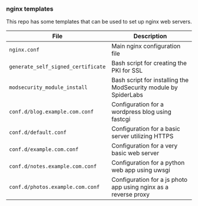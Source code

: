 ### nginx templates
This repo has some templates that can be used to set up nginx web servers.

File | Description
--- | ---
`nginx.conf` | Main nginx configuration file
`generate_self_signed_certificate` | Bash script for creating the PKI for SSL
`modsecurity_module_install` | Bash script for installing the ModSecurity module by SpiderLabs
`conf.d/blog.example.com.conf` | Configuration for a wordpress blog using fastcgi
`conf.d/default.conf` | Configuration for a basic server utilizing HTTPS
`conf.d/example.com.conf` | Configuration for a very basic web server
`conf.d/notes.example.com.conf` | Configuration for a python web app using uwsgi
`conf.d/photos.example.com.conf` | Configuration for a js photo app using nginx as a reverse proxy
